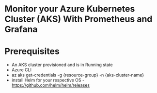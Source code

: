# Monitor your Azure Kubernetes Cluster (AKS) With Prometheus and Grafana

# Prerequisites

- An AKS cluster provisioned and is in Running state
- Azure CLI
- az aks get-credentials -g {resource-group} -n {aks-cluster-name}
- install Helm for your respective OS - https://github.com/helm/helm/releases
